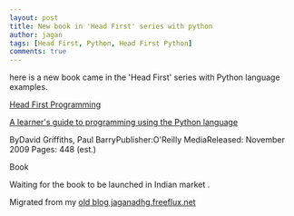 ```yaml
---
layout: post
title: New book in 'Head First' series with python
author: jagan
tags: [Head First, Python, Head First Python]
comments: true
---
```

here is a new book came in the 'Head First' series with Python language examples.

[Head First Programming](http://oreilly.com/catalog/9780596802387)

[A learner's guide to programming using the Python language](http://oreilly.com/catalog/9780596802387)

ByDavid Griffiths, Paul BarryPublisher:O'Reilly MediaReleased: November 2009 Pages: 448 (est.)

Book

Waiting for the book to be launched in Indian market .



Migrated from my [old blog jaganadhg.freeflux.net](https://web.archive.org/web/20160323193721/http://jaganadhg.freeflux.net/blog)

